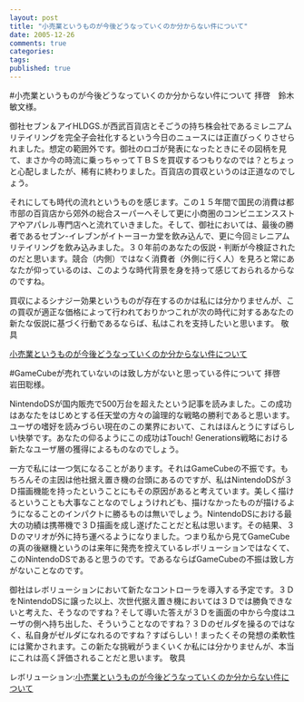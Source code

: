 ```yaml
---
layout: post
title: "小売業というものが今後どうなっていくのか分からない件について"
date: 2005-12-26
comments: true
categories:
tags:
published: true
---
```


#小売業というものが今後どうなっていくのか分からない件について
拝啓　鈴木敏文様。

御社セブン＆アイHLDGS.が西武百貨店とそごうの持ち株会社であるミレニアムリテイリングを完全子会社化するという今日のニュースには正直びっくりさせられました。想定の範囲外です。御社のロゴが発表になったときにその図柄を見て、まさか今の時流に乗っちゃってＴＢＳを買収するつもりなのでは？とちょっと心配しましたが、稀有に終わりました。百貨店の買収というのは正道なのでしょう。

それにしても時代の流れというものを感じます。この１５年間で国民の消費は都市部の百貨店から郊外の総合スーパーへそして更に小商圏のコンビニエンスストアやアパレル専門店へと流れていきました。そして、御社においては、最後の勝者であるセブン-イレブンがイトーヨーカ堂を飲み込んで、更に今回ミレニアムリテイリングを飲み込みました。３０年前のあなたの仮説・判断が今検証されたのだと思います。競合（内側）ではなく消費者（外側に行く人）を見ろと常にあなたが仰っているのは、このような時代背景を身を持って感じておられるからなのですね。

買収によるシナジー効果というものが存在するのかは私には分かりませんが、この買収が適正な価格によって行われておりかつこれが次の時代に対するあなたの新たな仮説に基づく行動であるならば、私はこれを支持したいと思います。
敬具

[小売業というものが今後どうなっていくのか分からない件について](http://www.7andi.com/)

#GameCubeが売れていないのは致し方がないと思っている件について
拝啓　岩田聡様。

NintendoDSが国内販売で500万台を超えたという記事を読みました。この成功はあなたをはじめとする任天堂の方々の論理的な戦略の勝利であると思います。ユーザの嗜好を読みづらい現在のこの業界において、これはほんとうにすばらしい快挙です。あなたの仰るようにこの成功はTouch! Generations戦略における新たなユーザ層の獲得によるものなのでしょう。

一方で私には一つ気になることがあります。それはGameCubeの不振です。もちろんその主因は他社据え置き機の台頭にあるのですが、私はNintendoDSが３Ｄ描画機能を持ったということにもその原因があると考えています。美しく描けるということも大事なことなのでしょうけれども、描けなかったものが描けるようになることのインパクトに勝るものは無いでしょう。NintendoDSにおける最大の功績は携帯機で３Ｄ描画を成し遂げたことだと私は思います。その結果、３Ｄのマリオが外に持ち運べるようになりました。つまり私から見てGameCubeの真の後継機というのは来年に発売を控えているレボリューションではなくて、このNintendoDSであると思うのです。であるならばGameCubeの不振は致し方がないことなのです。

御社はレボリューションにおいて新たなコントローラを導入する予定です。３ＤをNintendoDSに譲った以上、次世代据え置き機においては３Ｄでは勝負できないと考えた、そうなのですね？そして導いた答えが３Ｄを画面の中から今度はユーザの側へ持ち出した、そういうことなのですね？３Ｄのゼルダを操るのではなく、私自身がゼルダになれるのですね？すばらしい！まったくその発想の柔軟性には驚かされます。この新たな挑戦がうまくいくか私には分かりませんが、本当にこれは高く評価されることだと思います。
敬具

レボリューション:[小売業というものが今後どうなっていくのか分からない件について](http://www.nintendo.co.jp/n10/tgs2005/index.html)

